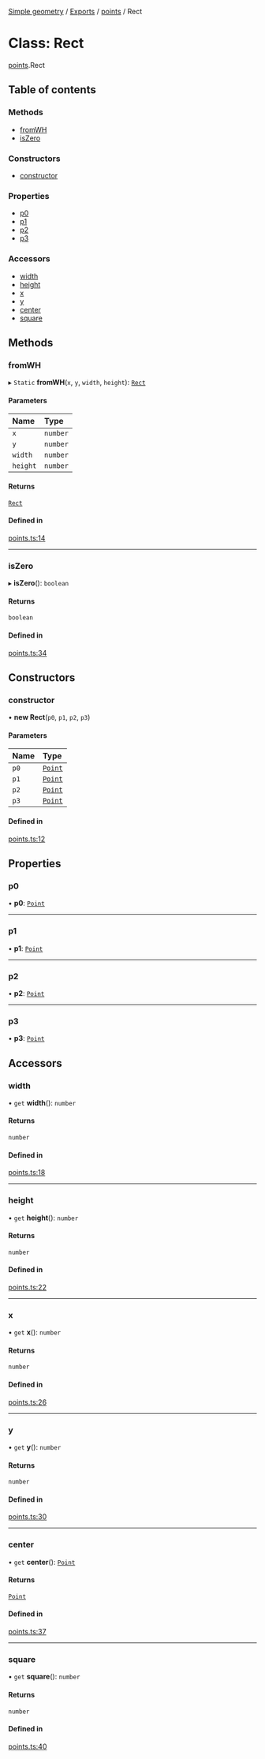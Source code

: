 [Simple geometry](../README.md) / [Exports](../modules.md) / [points](../modules/points.md) / Rect

# Class: Rect

[points](../modules/points.md).Rect

## Table of contents

### Methods

- [fromWH](points.Rect.md#fromwh)
- [isZero](points.Rect.md#iszero)

### Constructors

- [constructor](points.Rect.md#constructor)

### Properties

- [p0](points.Rect.md#p0)
- [p1](points.Rect.md#p1)
- [p2](points.Rect.md#p2)
- [p3](points.Rect.md#p3)

### Accessors

- [width](points.Rect.md#width)
- [height](points.Rect.md#height)
- [x](points.Rect.md#x)
- [y](points.Rect.md#y)
- [center](points.Rect.md#center)
- [square](points.Rect.md#square)

## Methods

### fromWH

▸ `Static` **fromWH**(`x`, `y`, `width`, `height`): [`Rect`](points.Rect.md)

#### Parameters

| Name | Type |
| :------ | :------ |
| `x` | `number` |
| `y` | `number` |
| `width` | `number` |
| `height` | `number` |

#### Returns

[`Rect`](points.Rect.md)

#### Defined in

[points.ts:14](https://github.com/RodionNikolaev/simple-geometry/blob/4651fb4/src/points.ts#L14)

___

### isZero

▸ **isZero**(): `boolean`

#### Returns

`boolean`

#### Defined in

[points.ts:34](https://github.com/RodionNikolaev/simple-geometry/blob/4651fb4/src/points.ts#L34)

## Constructors

### constructor

• **new Rect**(`p0`, `p1`, `p2`, `p3`)

#### Parameters

| Name | Type |
| :------ | :------ |
| `p0` | [`Point`](points.Point.md) |
| `p1` | [`Point`](points.Point.md) |
| `p2` | [`Point`](points.Point.md) |
| `p3` | [`Point`](points.Point.md) |

#### Defined in

[points.ts:12](https://github.com/RodionNikolaev/simple-geometry/blob/4651fb4/src/points.ts#L12)

## Properties

### p0

• **p0**: [`Point`](points.Point.md)

___

### p1

• **p1**: [`Point`](points.Point.md)

___

### p2

• **p2**: [`Point`](points.Point.md)

___

### p3

• **p3**: [`Point`](points.Point.md)

## Accessors

### width

• `get` **width**(): `number`

#### Returns

`number`

#### Defined in

[points.ts:18](https://github.com/RodionNikolaev/simple-geometry/blob/4651fb4/src/points.ts#L18)

___

### height

• `get` **height**(): `number`

#### Returns

`number`

#### Defined in

[points.ts:22](https://github.com/RodionNikolaev/simple-geometry/blob/4651fb4/src/points.ts#L22)

___

### x

• `get` **x**(): `number`

#### Returns

`number`

#### Defined in

[points.ts:26](https://github.com/RodionNikolaev/simple-geometry/blob/4651fb4/src/points.ts#L26)

___

### y

• `get` **y**(): `number`

#### Returns

`number`

#### Defined in

[points.ts:30](https://github.com/RodionNikolaev/simple-geometry/blob/4651fb4/src/points.ts#L30)

___

### center

• `get` **center**(): [`Point`](points.Point.md)

#### Returns

[`Point`](points.Point.md)

#### Defined in

[points.ts:37](https://github.com/RodionNikolaev/simple-geometry/blob/4651fb4/src/points.ts#L37)

___

### square

• `get` **square**(): `number`

#### Returns

`number`

#### Defined in

[points.ts:40](https://github.com/RodionNikolaev/simple-geometry/blob/4651fb4/src/points.ts#L40)
